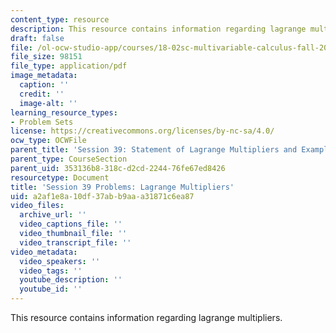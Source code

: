 ```yaml
---
content_type: resource
description: This resource contains information regarding lagrange multipliers.
draft: false
file: /ol-ocw-studio-app/courses/18-02sc-multivariable-calculus-fall-2010/a2af1e8a10df37abb9aaa31871c6ea87_MIT18_02SC_pb_46_quest.pdf
file_size: 98151
file_type: application/pdf
image_metadata:
  caption: ''
  credit: ''
  image-alt: ''
learning_resource_types:
- Problem Sets
license: https://creativecommons.org/licenses/by-nc-sa/4.0/
ocw_type: OCWFile
parent_title: 'Session 39: Statement of Lagrange Multipliers and Example'
parent_type: CourseSection
parent_uid: 353136b8-318c-d2cd-2244-76fe67ed8426
resourcetype: Document
title: 'Session 39 Problems: Lagrange Multipliers'
uid: a2af1e8a-10df-37ab-b9aa-a31871c6ea87
video_files:
  archive_url: ''
  video_captions_file: ''
  video_thumbnail_file: ''
  video_transcript_file: ''
video_metadata:
  video_speakers: ''
  video_tags: ''
  youtube_description: ''
  youtube_id: ''
---
```

This resource contains information regarding lagrange multipliers.